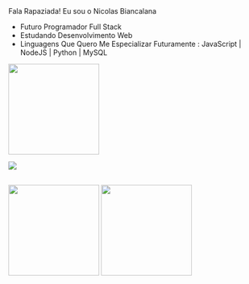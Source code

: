 ## 

Fala Rapaziada! Eu sou o Nicolas Biancalana

-  Futuro Programador Full Stack
-  Estudando Desenvolvimento Web 
-  Linguagens Que Quero Me Especializar Futuramente : JavaScript | NodeJS | Python | MySQL 

<img height="180em" align="center" src="https://media.giphy.com/media/v1.Y2lkPTc5MGI3NjExcmFrc3c1MWc3YW9ldTg0ZGExZGFmaGg3bHA1d2Nwdm81bTBjeWg0MCZlcD12MV9naWZzX3NlYXJjaCZjdD1n/3ogwFGEHrVxusDbDjO/giphy.gif">

 <a href="https://www.linkedin.com/in/nicolas-biancalana-350bb2236" target="_blank"><img src="https://img.shields.io/badge/-LinkedIn-%230077B5?style=for-the-badge&logo=linkedin&logoColor=white" target="_blank"></a> 

##

<div>
<img height="180em" src="https://github-readme-stats.vercel.app/api?username=nicolasbiancalan&show_icons=true&theme=dark">
<img height="180em" src="https://github-readme-stats.vercel.app/api/top-langs/?username=nicolasbiancalan&langs_count=8">

</div>



